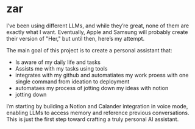 # zar

I’ve been using different LLMs, and while they’re great, none of them are exactly what I want. Eventually, Apple and Samsung will probably create their version of "Her," but until then, here’s my attempt.

The main goal of this project is to create a personal assistant that:

- Is aware of my daily life and tasks
- Assists me with my tasks using tools
- integrates with my github and automatiates my work proess with one single command from ideation to deployment
- automataes my process of jotting down my ideas with notion
- jotting down 

I’m starting by building a Notion and Calander integration in voice mode, enabling LLMs to access memory and reference previous conversations. This is just the first step toward crafting a truly personal AI assistant.
